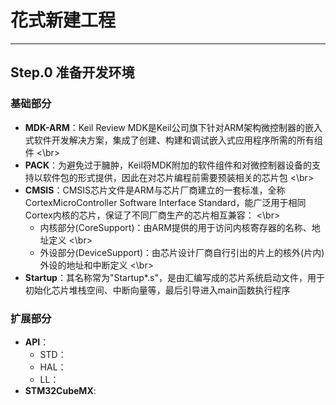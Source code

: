 # 花式新建工程
---
## Step.0 准备开发环境

### 基础部分

+ **MDK-ARM**：Keil Review MDK是Keil公司旗下针对ARM架构微控制器的嵌入式软件开发解决方案，集成了创建、构建和调试嵌入式应用程序所需的所有组件
<\br>
+ **PACK**：为避免过于臃肿，Keil将MDK附加的软件组件和对微控制器设备的支持以软件包的形式提供，因此在对芯片编程前需要预装相关的芯片包
<\br>
+ **CMSIS**：CMSIS芯片文件是ARM与芯片厂商建立的一套标准，全称CortexMicroController Software Interface Standard，能广泛用于相同Cortex内核的芯片，保证了不同厂商生产的芯片相互兼容：
<\br>
  - 内核部分(CoreSupport)：由ARM提供的用于访问内核寄存器的名称、地址定义
  <\br>
  - 外设部分(DeviceSupport)：由芯片设计厂商自行引出的片上的核外(片内)外设的地址和中断定义
<\br>
+ **Startup**：其名称常为"Startup*.s"，是由汇编写成的芯片系统启动文件，用于初始化芯片堆栈空间、中断向量等，最后引导进入main函数执行程序

### 扩展部分

* **API**：
  * STD：
  * HAL：
  * LL：
* **STM32CubeMX**:
